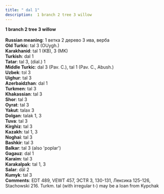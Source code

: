 ```yaml
---
title: " dal 1"
description:  1 branch 2 tree 3 willow
---
```

<strong> 1 branch 2 tree 3 willow</strong><br><br>
<strong>Russian meaning</strong>:  1 ветка 2 дерево 3 ива, верба<br>
<strong>Old Turkic</strong>:  tal 3 (OUygh.)<br>
<strong>Karakhanid</strong>:  tal 1 (KB), 3 (MK)<br>
<strong>Turkish</strong>:  dal 1<br>
<strong>Tatar</strong>:  tal 3, (dial.) 1<br>
<strong>Middle Turkic</strong>:  dal 3 (Pav. C.), tal 1 (Pav. C., Abush.)<br>
<strong>Uzbek</strong>:  tɔl 3<br>
<strong>Uighur</strong>:  tal 3<br>
<strong>Azerbaidzhan</strong>:  dal 1<br>
<strong>Turkmen</strong>:  tal 3<br>
<strong>Khakassian</strong>:  tal 3<br>
<strong>Shor</strong>:  tal 3<br>
<strong>Oyrat</strong>:  tal 3<br>
<strong>Yakut</strong>:  talax 3<br>
<strong>Dolgan</strong>:  talak 1, 3<br>
<strong>Tuva</strong>:  tal 3<br>
<strong>Kirghiz</strong>:  tal 3<br>
<strong>Kazakh</strong>:  tal 1, 3<br>
<strong>Noghai</strong>:  tal 3<br>
<strong>Bashkir</strong>:  tal 3<br>
<strong>Balkar</strong>:  tal 3 (also 'poplar')<br>
<strong>Gagauz</strong>:  dal 1<br>
<strong>Karaim</strong>:  tal 3<br>
<strong>Karakalpak</strong>:  tal 1, 3<br>
<strong>Salar</strong>:  dāl 2<br>
<strong>Kumyk</strong>:  tal 3<br>
<strong>Comments</strong>:  EDT 489, VEWT 457, ЭСТЯ 3, 130-131, Лексика 125-126, Stachowski 216. Turkm. tal (with irregular t-) may be a loan from Kypchak<br>


